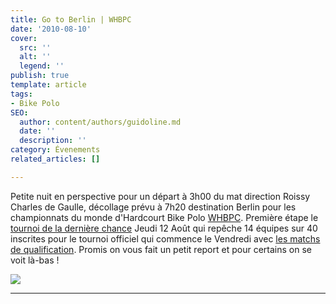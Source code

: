 ```yaml
---
title: Go to Berlin | WHBPC
date: '2010-08-10'
cover:
  src: ''
  alt: ''
  legend: ''
publish: true
template: article
tags:
- Bike Polo
SEO:
  author: content/authors/guidoline.md
  date: ''
  description: ''
category: Évenements
related_articles: []

---
```

Petite nuit en perspective pour un départ à 3h00 du mat direction Roissy Charles de Gaulle, décollage prévu à 7h20 destination Berlin pour les championnats du monde d'Hardcourt Bike Polo [WHBPC](http://www.whbpc2010.org). Première étape le [tournoi de la dernière chance](http://www.whbpc2010.org/preliminary-tournament/) Jeudi 12 Août qui repêche 14 équipes sur 40 inscrites pour le tournoi officiel qui commence le Vendredi avec [les matchs de qualification](http://www.whbpc2010.org/format/). Promis on vous fait un petit report et pour certains on se voit là-bas !

![](/uploads/whbpc2010-logo-259x300.png)

***